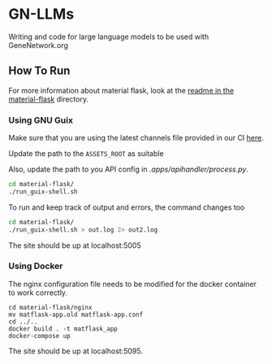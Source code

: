 # GN-LLMs
Writing and code for large language models to be used with GeneNetwork.org


## How To Run

For more information about material flask, look at the [readme in the material-flask](/material-flask/README.md) directory.

### Using GNU Guix
Make sure that you are using the latest channels file provided in our CI [here](https://ci.genenetwork.org/channels.scm).

Update the path to the `ASSETS_ROOT` as suitable

Also, update the path to you API config in *.apps/apihandler/process.py*.

```sh
cd material-flask/
./run_guix-shell.sh
```

To run and keep track of output and errors, the command changes too

```sh
cd material-flask/
./run_guix-shell.sh > out.log 2> out2.log
```

The site should be up at localhost:5005

### Using Docker
The nginx configuration file needs to be modified for the docker container to work correctly.
```
cd material-flask/nginx
mv matflask-app.old matflask-app.conf
cd ../..
docker build . -t matflask_app
docker-compose up
```
The site should be up at localhost:5095.
